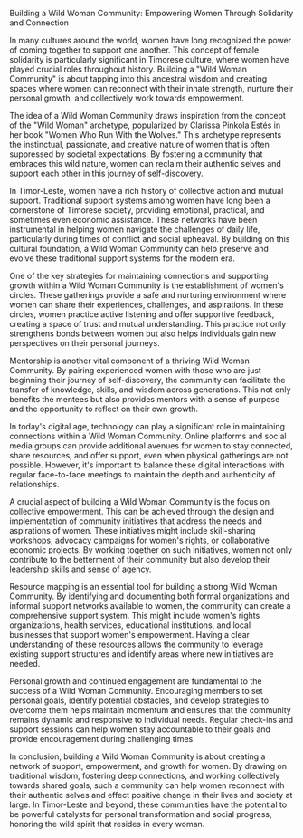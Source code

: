 Building a Wild Woman Community: Empowering Women Through Solidarity and Connection

In many cultures around the world, women have long recognized the power of coming together to support one another. This concept of female solidarity is particularly significant in Timorese culture, where women have played crucial roles throughout history. Building a "Wild Woman Community" is about tapping into this ancestral wisdom and creating spaces where women can reconnect with their innate strength, nurture their personal growth, and collectively work towards empowerment.

The idea of a Wild Woman Community draws inspiration from the concept of the "Wild Woman" archetype, popularized by Clarissa Pinkola Estés in her book "Women Who Run With the Wolves." This archetype represents the instinctual, passionate, and creative nature of women that is often suppressed by societal expectations. By fostering a community that embraces this wild nature, women can reclaim their authentic selves and support each other in this journey of self-discovery.

In Timor-Leste, women have a rich history of collective action and mutual support. Traditional support systems among women have long been a cornerstone of Timorese society, providing emotional, practical, and sometimes even economic assistance. These networks have been instrumental in helping women navigate the challenges of daily life, particularly during times of conflict and social upheaval. By building on this cultural foundation, a Wild Woman Community can help preserve and evolve these traditional support systems for the modern era.

One of the key strategies for maintaining connections and supporting growth within a Wild Woman Community is the establishment of women's circles. These gatherings provide a safe and nurturing environment where women can share their experiences, challenges, and aspirations. In these circles, women practice active listening and offer supportive feedback, creating a space of trust and mutual understanding. This practice not only strengthens bonds between women but also helps individuals gain new perspectives on their personal journeys.

Mentorship is another vital component of a thriving Wild Woman Community. By pairing experienced women with those who are just beginning their journey of self-discovery, the community can facilitate the transfer of knowledge, skills, and wisdom across generations. This not only benefits the mentees but also provides mentors with a sense of purpose and the opportunity to reflect on their own growth.

In today's digital age, technology can play a significant role in maintaining connections within a Wild Woman Community. Online platforms and social media groups can provide additional avenues for women to stay connected, share resources, and offer support, even when physical gatherings are not possible. However, it's important to balance these digital interactions with regular face-to-face meetings to maintain the depth and authenticity of relationships.

A crucial aspect of building a Wild Woman Community is the focus on collective empowerment. This can be achieved through the design and implementation of community initiatives that address the needs and aspirations of women. These initiatives might include skill-sharing workshops, advocacy campaigns for women's rights, or collaborative economic projects. By working together on such initiatives, women not only contribute to the betterment of their community but also develop their leadership skills and sense of agency.

Resource mapping is an essential tool for building a strong Wild Woman Community. By identifying and documenting both formal organizations and informal support networks available to women, the community can create a comprehensive support system. This might include women's rights organizations, health services, educational institutions, and local businesses that support women's empowerment. Having a clear understanding of these resources allows the community to leverage existing support structures and identify areas where new initiatives are needed.

Personal growth and continued engagement are fundamental to the success of a Wild Woman Community. Encouraging members to set personal goals, identify potential obstacles, and develop strategies to overcome them helps maintain momentum and ensures that the community remains dynamic and responsive to individual needs. Regular check-ins and support sessions can help women stay accountable to their goals and provide encouragement during challenging times.

In conclusion, building a Wild Woman Community is about creating a network of support, empowerment, and growth for women. By drawing on traditional wisdom, fostering deep connections, and working collectively towards shared goals, such a community can help women reconnect with their authentic selves and effect positive change in their lives and society at large. In Timor-Leste and beyond, these communities have the potential to be powerful catalysts for personal transformation and social progress, honoring the wild spirit that resides in every woman.